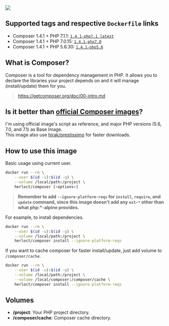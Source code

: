 [![](https://images.microbadger.com/badges/image/herloct/composer.svg)](http://microbadger.com/images/herloct/composer "Get your own image badge on microbadger.com")

## Supported tags and respective `Dockerfile` links

* Composer 1.4.1 + PHP 7.1.1: [`1.4.1-php7.1`, `latest`](https://github.com/herloct/docker-composer/blob/1.4.1/7.1/Dockerfile)
* Composer 1.4.1 + PHP 7.0.15: [`1.4.1-php7.0`](https://github.com/herloct/docker-composer/blob/1.4.1/7.0/Dockerfile)
* Composer 1.4.1 + PHP 5.6.30: [`1.4.1-php5.6`](https://github.com/herloct/docker-composer/blob/1.4.1/5.6/Dockerfile)

## What is Composer?

Composer is a tool for dependency management in PHP. It allows you to declare the libraries your project depends on and it will manage (install/update) them for you.

> https://getcomposer.org/doc/00-intro.md

## Is it better than [official Composer images](https://hub.docker.com/r/_/composer/)?

I'm using official image's script as reference, and major PHP versions (5.6, 7.0, and 7.1) as Base Image.  
This image also use [hirak/prestissimo](https://github.com/hirak/prestissimo) for faster downloads.

## How to use this image

Basic usage using current user.

```sh
docker run --rm \
    --user $(id -u):$(id -g) \
    --volume /local/path:/project \
    herloct/composer [<options>]
```

> **Remember to add `--ignore-platform-reqs` for `install`, `require`, and `update` command, since this image
doesn't add any `ext-*` other than what php:*-alpine provides.**

For example, to install dependencies.

```sh
docker run --rm \
    --user $(id -u):$(id -g) \
    --volume /local/path:/project \
    herloct/composer install --ignore-platform-reqs
```

If you want to cache composer for faster install/update, just add volume to `/composer/cache`.

```sh
docker run --rm \
    --user $(id -u):$(id -g) \
    --volume /local/path:/project \
    --volume /local/composer:/composer/cache \
    herloct/composer install --ignore-platform-reqs
```

## Volumes

* **/project**: Your PHP project directory.
* **/composer/cache**: Composer cache directory.
